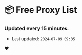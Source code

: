 # :package: Free Proxy List
### Updated every 15 minutes.

- Last updated: `2024-07-09 09:35`

:heart:
